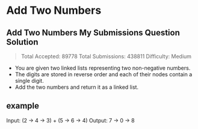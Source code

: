 # Add Two Numbers

## Add Two Numbers My Submissions Question Solution
> Total Accepted: 89778 Total Submissions: 438811 Difficulty: Medium

* You are given two linked lists representing two non-negative numbers.
* The digits are stored in reverse order and each of their nodes contain a single digit.
* Add the two numbers and return it as a linked list.

## example
Input: (2 -> 4 -> 3) + (5 -> 6 -> 4)
Output: 7 -> 0 -> 8
